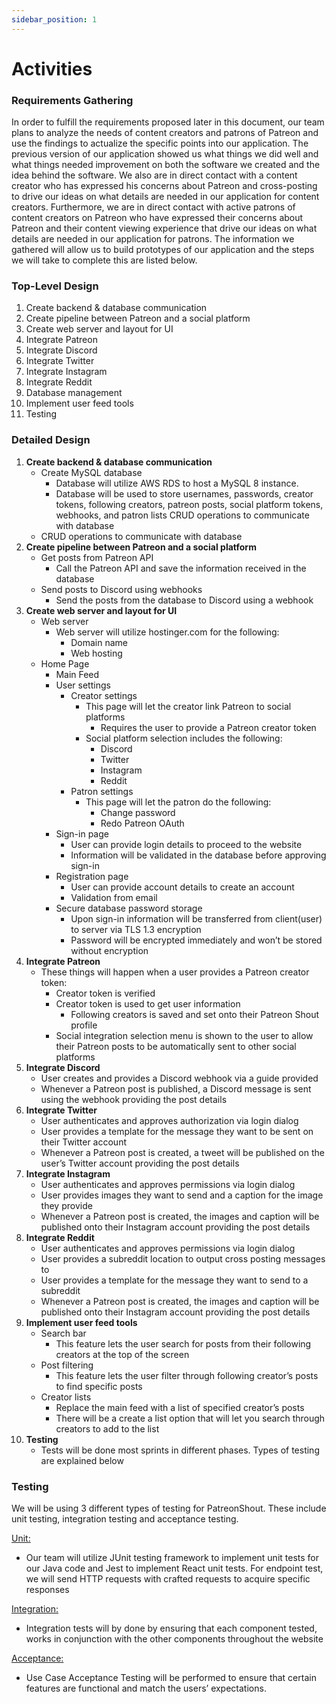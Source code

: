 ```yaml
---
sidebar_position: 1
---
```


# Activities

### Requirements Gathering

In order to fulfill the requirements proposed later in this document, our team plans to analyze the needs of content creators and patrons of Patreon and use the findings to actualize the specific points into our application. The previous version of our application showed us what things we did well and what things needed improvement on both the software we created and the idea behind the software. We also are in direct contact with a content creator who has expressed his concerns about Patreon and cross-posting to drive our ideas on what details are needed in our application for content creators. Furthermore, we are in direct contact with active patrons of content creators on Patreon who have expressed their concerns about Patreon and their content viewing experience that drive our ideas on what details are needed in our application for patrons. The information we gathered will allow us to build prototypes of our application and the steps we will take to complete this are listed below.

### Top-Level Design

1. Create backend & database communication
2. Create pipeline between Patreon and a social platform
3. Create web server and layout for UI
4. Integrate Patreon
5. Integrate Discord
6. Integrate Twitter
7. Integrate Instagram
8. Integrate Reddit
9. Database management
10. Implement user feed tools
11. Testing


### Detailed Design

1. **Create backend & database communication**
    - Create MySQL database
        - Database will utilize AWS RDS to host a MySQL 8 instance.
        - Database will be used to store usernames, passwords, creator tokens, following creators, patreon posts, social
          platform tokens, webhooks, and patron lists
          CRUD operations to communicate with database
    - CRUD operations to communicate with database
2. **Create pipeline between Patreon and a social platform**
    - Get posts from Patreon API
        - Call the Patreon API and save the information received in the database
    - Send posts to Discord using webhooks
        - Send the posts from the database to Discord using a webhook
3. **Create web server and layout for UI**
    - Web server
        - Web server will utilize hostinger.com for the following:
            - Domain name
            - Web hosting
    - Home Page
        - Main Feed
        - User settings
            - Creator settings
                - This page will let the creator link Patreon to social platforms
                    - Requires the user to provide a Patreon creator token
                - Social platform selection includes the following:
                    - Discord
                    - Twitter
                    - Instagram
                    - Reddit
            - Patron settings
                - This page will let the patron do the following:
                    - Change password
                    - Redo Patreon OAuth
        - Sign-in page
            - User can provide login details to proceed to the website
            - Information will be validated in the database before approving sign-in
        - Registration page
            - User can provide account details to create an account
            - Validation from email
        - Secure database password storage
            - Upon sign-in information will be transferred from client(user) to server via TLS 1.3 encryption
            - Password will be encrypted immediately and won’t be stored without encryption
4. **Integrate Patreon**
    - These things will happen when a user provides a Patreon creator token:
        - Creator token is verified
        - Creator token is used to get user information
            - Following creators is saved and set onto their Patreon Shout profile
        - Social integration selection menu is shown to the user to allow their Patreon posts to be automatically sent
          to other social platforms
5. **Integrate Discord**
    - User creates and provides a Discord webhook via a guide provided
    - Whenever a Patreon post is published, a Discord message is sent using the webhook providing the post details
6. **Integrate Twitter**
    - User authenticates and approves authorization via login dialog
    - User provides a template for the message they want to be sent on their Twitter account
    - Whenever a Patreon post is created, a tweet will be published on the user’s Twitter account providing the post
      details
7. **Integrate Instagram**
    - User authenticates and approves permissions via login dialog
    - User provides images they want to send and a caption for the image they provide
    - Whenever a Patreon post is created, the images and caption will be published onto their Instagram account
      providing the post details
8. **Integrate Reddit**
    - User authenticates and approves permissions via login dialog
    - User provides a subreddit location to output cross posting messages to
    - User provides a template for the message they want to send to a subreddit
    - Whenever a Patreon post is created, the images and caption will be published onto their Instagram account providing the post details
9. **Implement user feed tools**
    - Search bar
        - This feature lets the user search for posts from their following creators at the top of the screen
    - Post filtering
        - This feature lets the user filter through following creator’s posts to find specific posts
    - Creator lists
        - Replace the main feed with a list of specified creator’s posts
        - There will be a create a list option that will let you search through creators to add to the list
10. **Testing**
    - Tests will be done most sprints in different phases. Types of testing are explained below

### Testing

We will be using 3 different types of testing for PatreonShout. These include unit testing, integration testing and
acceptance testing.

<ins>Unit:</ins>

* Our team will utilize JUnit testing framework to implement unit tests for our Java code and Jest to implement React
  unit tests. For endpoint test, we will send HTTP requests with crafted requests to acquire specific responses

<ins>Integration:</ins>

* Integration tests will by done by ensuring that each component tested, works in conjunction with the other components throughout the website

<ins>Acceptance:</ins>

* Use Case Acceptance Testing will be performed to ensure that certain features are functional and match the users’
  expectations.